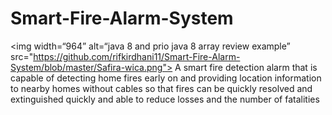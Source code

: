 # Smart-Fire-Alarm-System
<img width=“964” alt=“java 8 and prio java 8  array review example” 
  src="https://github.com/rifkirdhani11/Smart-Fire-Alarm-System/blob/master/Safira-wica.png">
A smart fire detection alarm that is capable of detecting home fires early on and providing location information to nearby homes without cables so that fires can be quickly resolved and extinguished quickly and able to reduce losses and the number of fatalities
